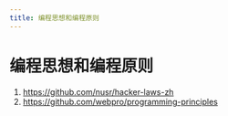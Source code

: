 ```yaml
---
title: 编程思想和编程原则
---
```


# 编程思想和编程原则

1. https://github.com/nusr/hacker-laws-zh
2. https://github.com/webpro/programming-principles
